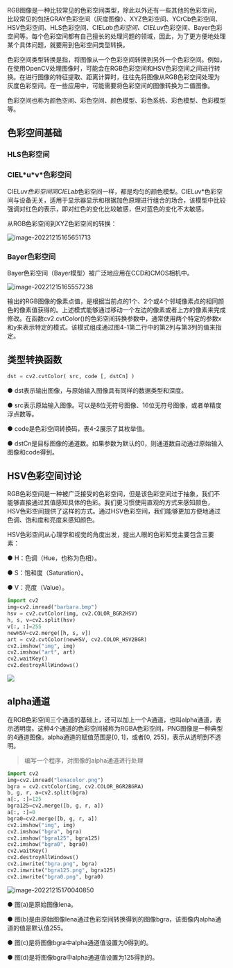 RGB图像是一种比较常见的色彩空间类型，除此以外还有一些其他的色彩空间，比较常见的包括GRAY色彩空间（灰度图像）、XYZ色彩空间、YCrCb色彩空间、HSV色彩空间、HLS色彩空间、CIEL*a*b*色彩空间、CIEL*u*v*色彩空间、Bayer色彩空间等。每个色彩空间都有自己擅长的处理问题的领域，因此，为了更方便地处理某个具体问题，就要用到色彩空间类型转换。

色彩空间类型转换是指，将图像从一个色彩空间转换到另外一个色彩空间。例如，在使用OpenCV处理图像时，可能会在RGB色彩空间和HSV色彩空间之间进行转换。在进行图像的特征提取、距离计算时，往往先将图像从RGB色彩空间处理为灰度色彩空间。在一些应用中，可能需要将色彩空间的图像转换为二值图像。

色彩空间也称为颜色空间、彩色空间、颜色模型、彩色系统、彩色模型、色彩模型等。

## 色彩空间基础

###  HLS色彩空间



### CIEL\*u\*v*色彩空间

CIEL*u*v*色彩空间同CIEL*a*b*色彩空间一样，都是均匀的颜色模型。CIEL*u*v*色彩空间与设备无关，适用于显示器显示和根据加色原理进行组合的场合，该模型中比较强调对红色的表示，即对红色的变化比较敏感，但对蓝色的变化不太敏感。

从RGB色彩空间到XYZ色彩空间的转换：

![image-20221215165651713](https://s2.loli.net/2022/12/15/BJxKcWjTzDha3Yp.png)

### Bayer色彩空间

Bayer色彩空间（Bayer模型）被广泛地应用在CCD和CMOS相机中。

![image-20221215165557238](https://s2.loli.net/2022/12/15/KWHZ2NJvPGLo98a.png)

输出的RGB图像的像素点值，是根据当前点的1个、2个或4个邻域像素点的相同颜色的像素值获得的。上述模式能够通过移动一个左边的像素或者上方的像素来完成修改。在函数cv2.cvtColor()的色彩空间转换参数中，通常使用两个特定的参数x和y来表示特定的模式。该模式组成通过图4-1第二行中的第2列与第3列的值来指定。

## 类型转换函数

```python
dst = cv2.cvtColor( src, code [, dstCn] )
```

● dst表示输出图像，与原始输入图像具有同样的数据类型和深度。

● src表示原始输入图像。可以是8位无符号图像、16位无符号图像，或者单精度浮点数等。

● code是色彩空间转换码，表4-2展示了其枚举值。

● dstCn是目标图像的通道数。如果参数为默认的0，则通道数自动通过原始输入图像和code得到。

## HSV色彩空间讨论

RGB色彩空间是一种被广泛接受的色彩空间，但是该色彩空间过于抽象，我们不能够直接通过其值感知具体的色彩。我们更习惯使用直观的方式来感知颜色，HSV色彩空间提供了这样的方式。通过HSV色彩空间，我们能够更加方便地通过色调、饱和度和亮度来感知颜色。

HSV色彩空间从心理学和视觉的角度出发，提出人眼的色彩知觉主要包含三要素：

● H：色调（Hue，也称为色相）。

● S：饱和度（Saturation）。

● V：亮度（Value）。

```python
import cv2
img=cv2.imread("barbara.bmp")
hsv = cv2.cvtColor(img, cv2.COLOR_BGR2HSV)
h, s, v=cv2.split(hsv)
v[:, :]=255
newHSV=cv2.merge([h, s, v])
art = cv2.cvtColor(newHSV, cv2.COLOR_HSV2BGR)
cv2.imshow("img", img)
cv2.imshow("art", art)
cv2.waitKey()
cv2.destroyAllWindows()
```

![](https://s2.loli.net/2022/12/15/gSvkpM2lcP61t4q.png)

## alpha通道

在RGB色彩空间三个通道的基础上，还可以加上一个A通道，也叫alpha通道，表示透明度。这种4个通道的色彩空间被称为RGBA色彩空间，PNG图像是一种典型的4通道图像。alpha通道的赋值范围是[0, 1]，或者[0, 255]，表示从透明到不透明。

> 编写一个程序，对图像的alpha通道进行处理

```python
import cv2
img=cv2.imread("lenacolor.png")
bgra = cv2.cvtColor(img, cv2.COLOR_BGR2BGRA)
b, g, r, a=cv2.split(bgra)
a[:, :]=125
bgra125=cv2.merge([b, g, r, a])
a[:, :]=0
bgra0=cv2.merge([b, g, r, a])
cv2.imshow("img", img)
cv2.imshow("bgra", bgra)
cv2.imshow("bgra125", bgra125)
cv2.imshow("bgra0", bgra0)
cv2.waitKey()
cv2.destroyAllWindows()
cv2.imwrite("bgra.png", bgra)
cv2.imwrite("bgra125.png", bgra125)
cv2.imwrite("bgra0.png", bgra0)
```

![image-20221215170040850](https://s2.loli.net/2022/12/15/pzs87cxLkHyQETi.png)

● 图(a)是原始图像lena。

● 图(b)是由原始图像lena通过色彩空间转换得到的图像bgra，该图像内alpha通道的值是默认值255。

● 图(c)是将图像bgra中alpha通道值设置为0得到的。

● 图(d)是将图像bgra中alpha通道值设置为125得到的。